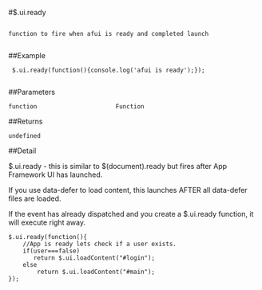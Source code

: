 #$.ui.ready

```

function to fire when afui is ready and completed launch
 
```

##Example

```
 $.ui.ready(function(){console.log('afui is ready');});
 
```


##Parameters

```
function                      Function

```

##Returns

```
undefined
```

##Detail

$.ui.ready - this is similar to $(document).ready but fires after App Framework UI has launched.

If you use data-defer to load content, this launches AFTER all data-defer files are loaded.

If the event has already dispatched and you create a $.ui.ready function, it will execute right away.

```
$.ui.ready(function(){
    //App is ready lets check if a user exists.
    if(user===false)
       return $.ui.loadContent("#login");
    else
        return $.ui.loadContent("#main");
});
```